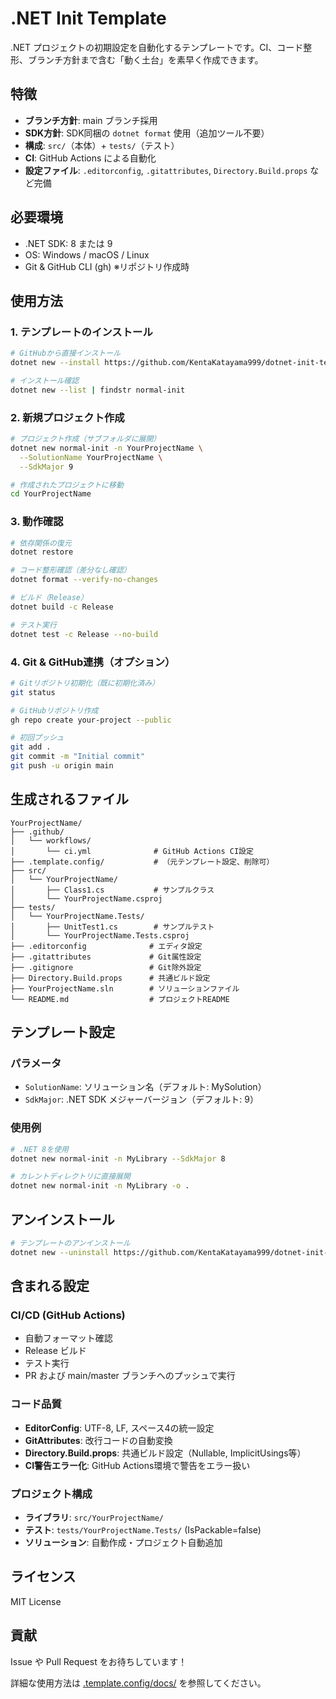 # .NET Init Template

.NET プロジェクトの初期設定を自動化するテンプレートです。CI、コード整形、ブランチ方針まで含む「動く土台」を素早く作成できます。

## 特徴

- **ブランチ方針**: main ブランチ採用
- **SDK方針**: SDK同梱の `dotnet format` 使用（追加ツール不要）
- **構成**: `src/`（本体）+ `tests/`（テスト）
- **CI**: GitHub Actions による自動化
- **設定ファイル**: `.editorconfig`, `.gitattributes`, `Directory.Build.props` など完備

## 必要環境

- .NET SDK: 8 または 9
- OS: Windows / macOS / Linux
- Git & GitHub CLI (gh) ※リポジトリ作成時

## 使用方法

### 1. テンプレートのインストール

```bash
# GitHubから直接インストール
dotnet new --install https://github.com/KentaKatayama999/dotnet-init-template.git

# インストール確認
dotnet new --list | findstr normal-init
```

### 2. 新規プロジェクト作成

```bash
# プロジェクト作成（サブフォルダに展開）
dotnet new normal-init -n YourProjectName \
  --SolutionName YourProjectName \
  --SdkMajor 9

# 作成されたプロジェクトに移動
cd YourProjectName
```

### 3. 動作確認

```bash
# 依存関係の復元
dotnet restore

# コード整形確認（差分なし確認）
dotnet format --verify-no-changes

# ビルド（Release）
dotnet build -c Release

# テスト実行
dotnet test -c Release --no-build
```

### 4. Git & GitHub連携（オプション）

```bash
# Gitリポジトリ初期化（既に初期化済み）
git status

# GitHubリポジトリ作成
gh repo create your-project --public

# 初回プッシュ
git add .
git commit -m "Initial commit"
git push -u origin main
```

## 生成されるファイル

```
YourProjectName/
├── .github/
│   └── workflows/
│       └── ci.yml              # GitHub Actions CI設定
├── .template.config/           # （元テンプレート設定、削除可）
├── src/
│   └── YourProjectName/
│       ├── Class1.cs           # サンプルクラス
│       └── YourProjectName.csproj
├── tests/
│   └── YourProjectName.Tests/
│       ├── UnitTest1.cs        # サンプルテスト
│       └── YourProjectName.Tests.csproj
├── .editorconfig              # エディタ設定
├── .gitattributes             # Git属性設定
├── .gitignore                 # Git除外設定
├── Directory.Build.props      # 共通ビルド設定
├── YourProjectName.sln        # ソリューションファイル
└── README.md                  # プロジェクトREADME
```

## テンプレート設定

### パラメータ

- `SolutionName`: ソリューション名（デフォルト: MySolution）
- `SdkMajor`: .NET SDK メジャーバージョン（デフォルト: 9）

### 使用例

```bash
# .NET 8を使用
dotnet new normal-init -n MyLibrary --SdkMajor 8

# カレントディレクトリに直接展開
dotnet new normal-init -n MyLibrary -o .
```

## アンインストール

```bash
# テンプレートのアンインストール
dotnet new --uninstall https://github.com/KentaKatayama999/dotnet-init-template.git
```

## 含まれる設定

### CI/CD (GitHub Actions)

- 自動フォーマット確認
- Release ビルド
- テスト実行
- PR および main/master ブランチへのプッシュで実行

### コード品質

- **EditorConfig**: UTF-8, LF, スペース4の統一設定
- **GitAttributes**: 改行コードの自動変換
- **Directory.Build.props**: 共通ビルド設定（Nullable, ImplicitUsings等）
- **CI警告エラー化**: GitHub Actions環境で警告をエラー扱い

### プロジェクト構成

- **ライブラリ**: `src/YourProjectName/`
- **テスト**: `tests/YourProjectName.Tests/` (IsPackable=false)
- **ソリューション**: 自動作成・プロジェクト自動追加

## ライセンス

MIT License

## 貢献

Issue や Pull Request をお待ちしています！

詳細な使用方法は [.template.config/docs/](https://github.com/KentaKatayama999/dotnet-init-template/tree/main/.template.config/docs) を参照してください。
